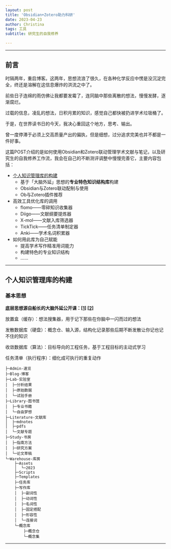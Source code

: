 ```yaml
---
layout: post
title: 'Obsidian+Zotero助力科研'
date: 2023-04-23
author: Christina
tags: 工具
subtitle: 研究生的自我修养

---
```



---

## 前言

时隔两年，重启博客。这两年，思想流浪了很久，在各种化学反应中愣是没沉淀完全，终还是溶解在这信息爆炸的洪流之中了。

前些日子连绵的雨仿佛让我都要发霉了，连同脑中那些离散的想法，慢慢发酵，逐渐腐烂。

过载的信息，凌乱的想法，日积月累的知识，感觉自己都快被扔进学术垃圾桶了。 

于是，在世界读书日的今天，我决心重回这个地方，思考、输出。

曾一度停滞于必须上交高质量产出的偏执，但是细想，过分追求完美也并不都是一件好事。



这篇POST介绍的是如何使用Obsidian和Zotero联动管理学术文献与笔记，以及研究生的自我修养工作流，我会在自己的不断测评调整中慢慢完善它，主要内容包括：

- [个人知识管理库的构建](https://hyahui.com/ob-for-research#%E5%89%8D%E8%A8%80)
  - 基于「大脑外延」思想的**专业特色知识结构库**构建
  - Obsidian与Zotero联动配制与使用
  - Ob与Zotero插件推荐
- 高效工具优化库的调用
  - flomo——零碎知识收集器
  - Diigo——文献纲要提炼器
  - X-mol——文献入库筛选器
  - TickTick——任务清单制定器
  - Anki——学术名词积累器
- 如何用此库为自己赋能
  - 提高学术写作精准用词能力
  - 构建特色的专业知识结构
  - ……

---

## 个人知识管理库的构建

### 基本思想

**底层思想源自船长的大脑外延公开课：[[1]](https://lrl.lonelyreader.com/#/teachingActivities/vod?productKeyId=C195&type=VOD&activityKeyId=cDygohtzQJivX1ulULRTUA) [[2]](https://lrl.lonelyreader.com/#/teachingActivities/vod?productKeyId=C195&type=VOD&unitId=47254&activityKeyId=_CRoCg-gSMez-hXGDQ66nQ)**

放置盒（缓存）：想法搜集器，用于记下那些在你脑中一闪而过的想法

发散数据库（硬盘）：概念仓、输入源，结构化记录那些后期不断发散让你记也记不住的知识

收敛数据库（算法）：目标导向的工程任务，基于工程目标的主动式学习

任务清单（执行程序）：细化成可执行的重复动作



```
├─Admin-速览
├─Blog-博客
├─Lab-实验室
│  ├─分析结果
│  ├─原始数据
│  └─试验手册
├─Library-图书馆
│  ├─专业书籍
│  └─自由梦想
├─Literature-文献库
│  ├─mdnotes
│  ├─pdfs
│  └─文献专题
├─Study-书房
│  ├─指南方法
│  ├─研究方案
│  └─论文草稿
└─Warehouse-库房
    ├─Assets
    │  └─2023
    ├─Scripts
    ├─Templates
    ├─任务库
    ├─写作库
    │  ├─副词性
    │  ├─动词性
    │  ├─名词性
    │  ├─固定搭配
    │  ├─形容性
    │  └─连接词
    └─概念库
        ├─概念仓
        └─概念集
```



---



